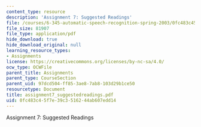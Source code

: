 ```yaml
---
content_type: resource
description: 'Assignment 7: Suggested Readings'
file: /courses/6-345-automatic-speech-recognition-spring-2003/0fc483c45f7e39c3516244ab607edd14_assignment7_suggestedreadings.pdf
file_size: 81907
file_type: application/pdf
hide_download: true
hide_download_original: null
learning_resource_types:
- Assignments
license: https://creativecommons.org/licenses/by-nc-sa/4.0/
ocw_type: OCWFile
parent_title: Assignments
parent_type: CourseSection
parent_uid: 97dcd504-ff85-3ae8-7ab8-103d29b1ce50
resourcetype: Document
title: assignment7_suggestedreadings.pdf
uid: 0fc483c4-5f7e-39c3-5162-44ab607edd14
---
```

Assignment 7: Suggested Readings